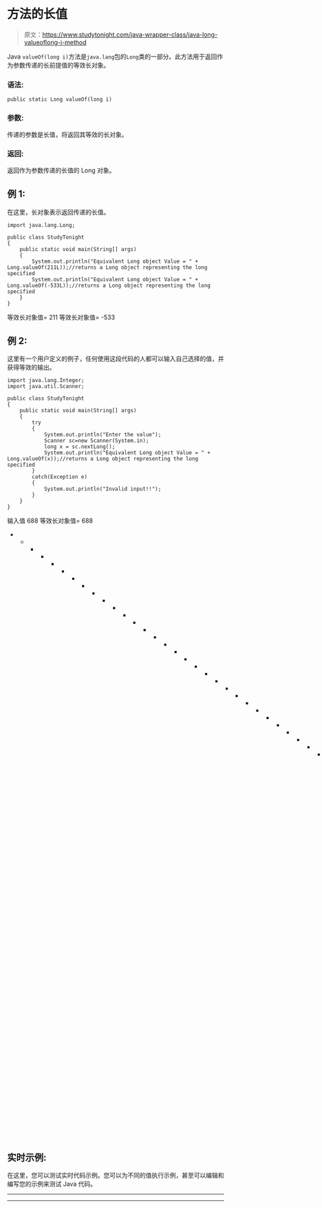 # 方法的长值

> 原文：<https://www.studytonight.com/java-wrapper-class/java-long-valueoflong-i-method>

Java `valueOf(long i)`方法是`java.lang`包的`Long`类的一部分。此方法用于返回作为参数传递的长前提值的等效长对象。

### 语法:

```
public static Long valueOf(long i) 
```

### 参数:

传递的参数是长值，将返回其等效的长对象。

### 返回:

返回作为参数传递的长值的 Long 对象。

## 例 1:

在这里，长对象表示返回传递的长值。

```
import java.lang.Long;

public class StudyTonight 
{  
	public static void main(String[] args)
	{  
		System.out.println("Equivalent Long object Value = " + Long.valueOf(211L));//returns a Long object representing the long specified 
		System.out.println("Equivalent Long object Value = " + Long.valueOf(-533L));//returns a Long object representing the long specified   
	}  
}
```

等效长对象值= 211
等效长对象值= -533

## 例 2:

这里有一个用户定义的例子，任何使用这段代码的人都可以输入自己选择的值，并获得等效的输出。

```
import java.lang.Integer;
import java.util.Scanner;

public class StudyTonight 
{  
	public static void main(String[] args)
	{    
		try
		{
			System.out.println("Enter the value");
			Scanner sc=new Scanner(System.in);
			long x = sc.nextLong();
			System.out.println("Equivalent Long object Value = " + Long.valueOf(x));//returns a Long object representing the long specified 
		}
		catch(Exception e)
		{
			System.out.println("Invalid input!!");
		}
	}  
} 
```

输入值
688
等效长对象值= 688
* * * * * * * * * * * * * * * * * * * * * * * * * * * * * * * * *输入值
-668
等效长对象值= -668
*****************输入值
0x5556
无效！！

## 实时示例:

在这里，您可以测试实时代码示例。您可以为不同的值执行示例，甚至可以编辑和编写您的示例来测试 Java 代码。

* * *

* * *